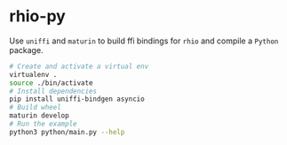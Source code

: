 # rhio-py

Use `uniffi` and `maturin` to build ffi bindings for `rhio` and compile a `Python` package.

```bash
# Create and activate a virtual env
virtualenv .
source ./bin/activate
# Install dependencies
pip install uniffi-bindgen asyncio
# Build wheel
maturin develop
# Run the example
python3 python/main.py --help
```
